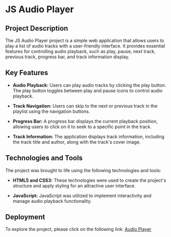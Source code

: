 # JS Audio Player

## Project Description

The JS Audio Player project is a simple web application that allows users to play a list of audio tracks with a user-friendly interface. It provides essential features for controlling audio playback, such as play, pause, next track, previous track, progress bar, and track information display.

## Key Features

- **Audio Playback:** Users can play audio tracks by clicking the play button. The play button toggles between play and pause icons to control audio playback.

- **Track Navigation:** Users can skip to the next or previous track in the playlist using the navigation buttons.

- **Progress Bar:** A progress bar displays the current playback position, allowing users to click on it to seek to a specific point in the track.

- **Track Information:** The application displays track information, including the track title and author, along with the track's cover image.

## Technologies and Tools

The project was brought to life using the following technologies and tools:

- **HTML5 and CSS3:** These technologies were used to create the project's structure and apply styling for an attractive user interface.

- **JavaScript:** JavaScript was utilized to implement interactivity and manage audio playback functionality.

## Deployment

To explore the project, please click on the following link: [Audio Player](https://vladdlevshuk.github.io/js-audio-player/)
